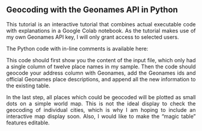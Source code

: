 <h2>Geocoding with the Geonames API in Python</h2>

<p align="justify">This tutorial is an interactive tutorial that combines actual executable code with explanations in a Google Colab notebook. As the tutorial makes use of my own Geonames API key,
I will only grant access to selected users.</p>

The Python code with in-line comments is available here: 


<p align="justify">This code should first show you the content of the input file, which only had a single column of twelve place names in my sample.
Then the code should geocode your address column with Geonames, add the Geonames ids and official Geonames place descriptions,
and append all the new information to the existing table.</p>

<p align="justify">In the last step, all places which could be geocoded will be plotted as small dots on a simple world map. This is not the ideal display to check the geocoding
of individual cities, which is why I am hoping to include an interactive map display soon. Also, I would like to make the “magic table” features editable. </p>



